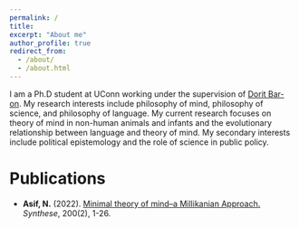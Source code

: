 ```yaml
---
permalink: /
title: 
excerpt: "About me"
author_profile: true
redirect_from: 
  - /about/
  - /about.html
---
```


I am a Ph.D student at UConn working under the supervision of [Dorit Bar-on](https://www.doritbar-on.com/). My research interests include philosophy of mind, philosophy of science, and philosophy of language. My current research focuses on theory of mind in non-human animals and infants and the evolutionary relationship between language and theory of mind. My secondary interests include political epistemology and the role of science in public policy.


Publications
======
  * **Asif, N.** (2022). [Minimal theory of mind–a Millikanian Approach.](/files/Minimal_Theory_of_Mind–A_Millikanian_Approach.pdf) *Synthese*, 200(2), 1-26.
